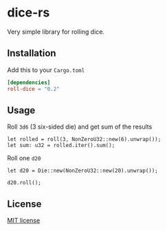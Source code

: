 # dice-rs
Very simple library for rolling dice.

## Installation
Add this to your `Cargo.toml`
```toml
[dependencies]
roll-dice = "0.2"
```

## Usage
Roll `3d6` (3 six-sided die) and get sum of the results
```
let rolled = roll(3, NonZeroU32::new(6).unwrap());
let sum: u32 = rolled.iter().sum();
```
Roll one `d20`
```
let d20 = Die::new(NonZeroU32::new(20).unwrap());

d20.roll();
```

## License
[MIT license](LICENSE)
